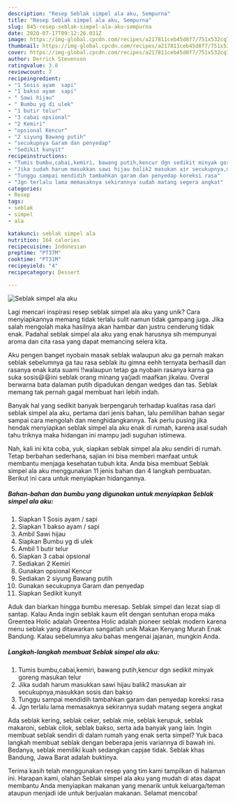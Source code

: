 ```yaml
---
description: "Resep Seblak simpel ala aku, Sempurna"
title: "Resep Seblak simpel ala aku, Sempurna"
slug: 845-resep-seblak-simpel-ala-aku-sempurna
date: 2020-07-17T09:12:26.031Z
image: https://img-global.cpcdn.com/recipes/a217811ceb45d8f7/751x532cq70/seblak-simpel-ala-aku-foto-resep-utama.jpg
thumbnail: https://img-global.cpcdn.com/recipes/a217811ceb45d8f7/751x532cq70/seblak-simpel-ala-aku-foto-resep-utama.jpg
cover: https://img-global.cpcdn.com/recipes/a217811ceb45d8f7/751x532cq70/seblak-simpel-ala-aku-foto-resep-utama.jpg
author: Derrick Stevenson
ratingvalue: 3.8
reviewcount: 7
recipeingredient:
- "1 Sosis ayam  sapi"
- "1 bakso ayam  sapi"
- " Sawi hijau"
- " Bumbu yg di ulek"
- "1 butir telur"
- "3 cabai opsional"
- "2 Kemiri"
- "opsional Kencur"
- "2 siyung Bawang putih"
- "secukupnya Garam dan penyedap"
- "Sedikit kunyit"
recipeinstructions:
- "Tumis bumbu,cabai,kemiri, bawang putih,kencur dgn sedikit minyak goreng masukan telur"
- "Jika sudah harum masukkan sawi hijau balik2 masukan air secukupnya,masukkan sosis dan bakso"
- "Tunggu sampai mendidih tambahkan garam dan penyedap koreksi rasa"
- "Jgn terlalu lama memasaknya sekirannya sudah matang segera angkat"
categories:
- Resep
tags:
- seblak
- simpel
- ala

katakunci: seblak simpel ala 
nutrition: 164 calories
recipecuisine: Indonesian
preptime: "PT37M"
cooktime: "PT31M"
recipeyield: "4"
recipecategory: Dessert

---
```



![Seblak simpel ala aku](https://img-global.cpcdn.com/recipes/a217811ceb45d8f7/751x532cq70/seblak-simpel-ala-aku-foto-resep-utama.jpg)

Lagi mencari inspirasi resep seblak simpel ala aku yang unik? Cara menyiapkannya memang tidak terlalu sulit namun tidak gampang juga. Jika salah mengolah maka hasilnya akan hambar dan justru cenderung tidak enak. Padahal seblak simpel ala aku yang enak harusnya sih mempunyai aroma dan cita rasa yang dapat memancing selera kita.

Aku pengen banget nyobain masak seblak walaupun aku ga pernah makan seblak sebelumnya ga tau rasa seblak itu gimna eehh ternyata berhasill dan rasanya enak kata suami !!walaupun tetap ga nyobain rasanya karna ga suka sosis😃😃ini seblak orang minang ya(jadi maafkan jikalau. Overal berwarna bata dalaman putih dipadukan dengan wedges dan tas. Seblak memang tak pernah gagal membuat hari lebih indah.

Banyak hal yang sedikit banyak berpengaruh terhadap kualitas rasa dari seblak simpel ala aku, pertama dari jenis bahan, lalu pemilihan bahan segar sampai cara mengolah dan menghidangkannya. Tak perlu pusing jika hendak menyiapkan seblak simpel ala aku enak di rumah, karena asal sudah tahu triknya maka hidangan ini mampu jadi suguhan istimewa.


Nah, kali ini kita coba, yuk, siapkan seblak simpel ala aku sendiri di rumah. Tetap berbahan sederhana, sajian ini bisa memberi manfaat untuk membantu menjaga kesehatan tubuh kita. Anda bisa membuat Seblak simpel ala aku menggunakan 11 jenis bahan dan 4 langkah pembuatan. Berikut ini cara untuk menyiapkan hidangannya.

<!--inarticleads1-->

##### Bahan-bahan dan bumbu yang digunakan untuk menyiapkan Seblak simpel ala aku:

1. Siapkan 1 Sosis ayam / sapi
1. Siapkan 1 bakso ayam / sapi
1. Ambil  Sawi hijau
1. Siapkan  Bumbu yg di ulek
1. Ambil 1 butir telur
1. Siapkan 3 cabai opsional
1. Sediakan 2 Kemiri
1. Gunakan opsional Kencur
1. Sediakan 2 siyung Bawang putih
1. Gunakan secukupnya Garam dan penyedap
1. Siapkan Sedikit kunyit


Aduk dan biarkan hingga bumbu meresap. Seblak simpel dan lezat siap di santap. Kalau Anda ingin seblak kaum elit dengan sentuhan eropa maka Greentea Holic adalah Greentea Holic adalah pioneer seblak modern karena menu seblak yang ditawarkan sangatlah unik Makan Kenyang Murah Enak Bandung. Kalau sebelumnya aku bahas mengenai jajanan, mungkin Anda. 

<!--inarticleads2-->

##### Langkah-langkah membuat Seblak simpel ala aku:

1. Tumis bumbu,cabai,kemiri, bawang putih,kencur dgn sedikit minyak goreng masukan telur
1. Jika sudah harum masukkan sawi hijau balik2 masukan air secukupnya,masukkan sosis dan bakso
1. Tunggu sampai mendidih tambahkan garam dan penyedap koreksi rasa
1. Jgn terlalu lama memasaknya sekirannya sudah matang segera angkat


Ada seblak kering, seblak ceker, seblak mie, seblak kerupuk, seblak makaroni, seblak cilok, seblak bakso, serta ada banyak yang lain. Ingin membuat seblak sendiri di dalam rumah yang enak serta simpel? Yuk baca langkah membuat seblak dengan beberapa jenis variannya di bawah ini. Bedanya, seblak memiliki kuah sedangkan capjae tidak. Seblak khas Bandung, Jawa Barat adalah buktinya. 

Terima kasih telah menggunakan resep yang tim kami tampilkan di halaman ini. Harapan kami, olahan Seblak simpel ala aku yang mudah di atas dapat membantu Anda menyiapkan makanan yang menarik untuk keluarga/teman ataupun menjadi ide untuk berjualan makanan. Selamat mencoba!
